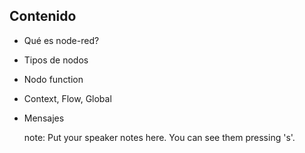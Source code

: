 ## Contenido

*   Qué es node-red?
*   Tipos de nodos
*   Nodo function
*   Context, Flow, Global
*   Mensajes

    <!-- .slide: data-background-image: url('../resources/bg-testimonials.jpg') --->

    <!-- .slide: dqata-background-size: cover -->

    <!-- .slide: data-background-repeat: no-repeat -->

    note:
    Put your speaker notes here.
    You can see them pressing 's'.
